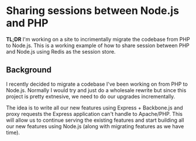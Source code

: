 # Sharing sessions between Node.js and PHP

**TL;DR** I'm working on a site to incrimentally migrate the codebase from PHP to Node.js. This is a working example of how to share session between PHP and Node.js using Redis as the session store.

## Background

I recently decided to migrate a codebase I've been working on from PHP to Node.js. Normally I would try and just do a wholesale rewrite but since this project is pretty extnesive, we need to do our upgrades incrementally. 

The idea is to write all our new features using Express + Backbone.js and proxy requests the Express application can't handle to Apache/PHP. This will allow us to continue serving the existing features and start building all our new features using Node.js (along with migrating features as we have time).
